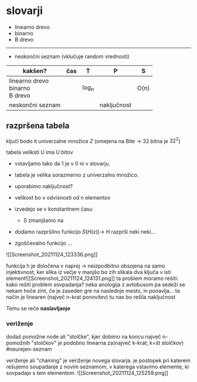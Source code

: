 # slovarji
- linearno drevo
- binarno
- B drevo
---
- neskončni seznam (vklučuje random vrednosti)


| kakšen?                              | čas | T        | P           | S    |
| ------------------------------------ | --- | -------- | ----------- | ---- |
| linearno drevo<br>binarno<br>B drevo |     | $\log_n$ |             | O(n) |
| neskončni seznam                     |     |          | naključnost |      |



## razpršena tabela
ključi bodo it univerzalne množice $Z$ (omejena na Bite -> 32 bitna je $32^2$)

tabela veliksti U ima U bitov
- vstavljamo tako da 1 je v 0 ni v slovarju.
- tabela je velika sorazmerno z univerzalno množico.
- uporabimo naključnost?
- velikost bo v odvisnosti od n elementov
- izvedejo se v konstantnem času
	- S zmanjšamo na 

- dodamo razpršilno funkcijo $S(H(x))$-> H razprši neki neki...
- zgoščevalno funkcijo ...

![[Screenshot_20211124_123336.png]]

funkcija h je določena v naprej -> neizpodbitno obsojena na samo injektivnost, ker slika iz večje v manjšo bo zih slikala dva ključa v isti element![[Screenshot_20211124_124131.png]]
ta problem moramo rešiti:
kako rešiti problem sovpadanja?
neka anologija z avtobusom pa sedeži
se nekam hoče zint, če je zaseden gre na naslednje mesto, in ponavlja...
ta način je linearen (največ n-krat ponovitev)
tu nas bo rešila naključnost

Temu se reče **naslavljanje**

### veriženje
dodaš pomožne node ali "stolčke", kjer dobimo na koncu največ n- pomožnih "stolčkov"
je podobno linearna za(največ k-krat; k=št stolčkov)
#neurejen-seznam 

veriženje ali "chaining" je veriženje novega slovarja. je postopek pri katerem rešujemo soupadanje z novim seznamom, v katerega vstavimo elemente, ki sovpadajo s tem elementom. 
![[Screenshot_20211124_125259.png]]
